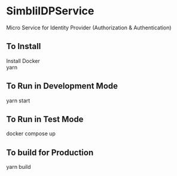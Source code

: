 # SimbliIDPService
Micro Service for Identity Provider (Authorization &amp; Authentication)
## To Install
Install Docker<br/>
yarn
## To Run in Development Mode
yarn start
## To Run in Test Mode
docker compose up
## To build for Production
yarn build 
